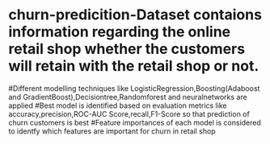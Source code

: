 # churn-predicition-Dataset contaions information regarding the online retail shop whether the customers will retain with the retail shop or not.
#Different modelling techniques like LogisticRegression,Boosting(Adaboost and GradientBoost),Decisiontree,Randomforest and neuralnetworks are applied
#Best model is identified based on evaluation metrics like accuracy,precision,ROC-AUC Score,recall,F1-Score so that prediction of churn customers is best
#Feature importances of each model is considered to identfy which features are important for churn in retail shop
